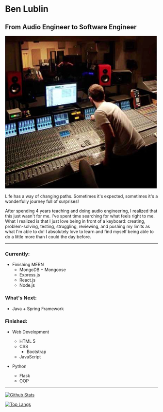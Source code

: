 <!--
**blublin/blublin** is a ✨ _special_ ✨ repository because its `README.md` (this file) appears on your GitHub profile.

Here are some ideas to get you started:

- 🔭 I’m currently working on ...
- 🌱 I’m currently learning ...
- 👯 I’m looking to collaborate on ...
- 🤔 I’m looking for help with ...
- 💬 Ask me about ...
- 📫 How to reach me: ...
- 😄 Pronouns: ...
- ⚡ Fun fact: ...
-->
# Ben Lublin
## From Audio Engineer to Software Engineer
![AudioEngineer](/imgs/audioEngineering.jpg)

Life has a way of changing paths. Sometimes it's expected, sometimes it's a wonderfully journey full of surprises!

After spending 4 years teaching and doing audio engineering, I realized that this just wasn't for me. I've spent time searching for what feels right to me.
What I realized is that I just love being in front of a keyboard: creating, problem-solving, testing, struggling, reviewing, and pushing my limits as what I'm able to do! I absolutely love to learn and find myself being able to do a little more than I could the day before.

***

### Currently:

- Finishing MERN
  - MongoDB + Mongoose
  - Express.js
  - React.js
  - Node.js
  
### What's Next:

- Java + Spring Framework

### Finished:

- Web Development
  - HTML 5
  - CSS
    - Bootstrap
  - JavaScript

- Python
  - Flask
  - OOP
***

[![Github Stats](https://github-readme-stats.vercel.app/api?username=blublin&show_icons=true&theme=gotham)](https://github.com/blublin)

[![Top Langs](https://github-readme-stats.vercel.app/api/top-langs/?username=blublin&layout=compact&theme=gotham)](https://github.com/blublin)
